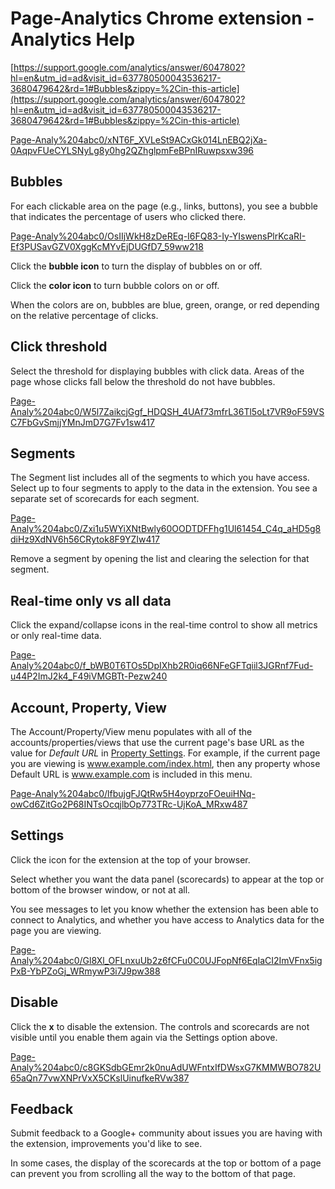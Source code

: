 # Page-Analytics Chrome extension - Analytics Help

[https://support.google.com/analytics/answer/6047802?hl=en&utm_id=ad&visit_id=637780500043536217-3680479642&rd=1#Bubbles&zippy=%2Cin-this-article](https://support.google.com/analytics/answer/6047802?hl=en&utm_id=ad&visit_id=637780500043536217-3680479642&rd=1#Bubbles&zippy=%2Cin-this-article)

[Page-Analy%204abc0/xNT6F_XVLeSt9ACxGk014LnEBQ2jXa-0AqpvFUeCYLSNyLg8y0hg2QZhglpmFeBPnIRuwpsxw396](Page-Analy%204abc0/xNT6F_XVLeSt9ACxGk014LnEBQ2jXa-0AqpvFUeCYLSNyLg8y0hg2QZhglpmFeBPnIRuwpsxw396)

## Bubbles

For each clickable area on the page (e.g., links, buttons), you see a bubble that indicates the percentage of users who clicked there.

[Page-Analy%204abc0/OsIIjWkH8zDeREq-I6FQ83-Iy-YIswensPlrKcaRI-Ef3PUSavGZV0XggKcMYvEjDUGfD7_59ww218](Page-Analy%204abc0/OsIIjWkH8zDeREq-I6FQ83-Iy-YIswensPlrKcaRI-Ef3PUSavGZV0XggKcMYvEjDUGfD7_59ww218)

Click the **bubble icon** to turn the display of bubbles on or off.

Click the **color icon** to turn bubble colors on or off.

When the colors are on, bubbles are blue, green, orange, or red depending on the relative percentage of clicks.

## Click threshold

Select the threshold for displaying bubbles with click data. Areas of the page whose clicks fall below the threshold do not have bubbles.

[Page-Analy%204abc0/W5l7ZaikcjGgf_HDQSH_4UAf73mfrL36Tl5oLt7VR9oF59VSC7FbGvSmjjYMnJmD7G7Fv1sw417](Page-Analy%204abc0/W5l7ZaikcjGgf_HDQSH_4UAf73mfrL36Tl5oLt7VR9oF59VSC7FbGvSmjjYMnJmD7G7Fv1sw417)

## Segments

The Segment list includes all of the segments to which you have access. Select up to four segments to apply to the data in the extension. You see a separate set of scorecards for each segment.

[Page-Analy%204abc0/Zxi1u5WYiXNtBwly60OODTDFFhg1Ul61454_C4q_aHD5g8diHz9XdNV6h56CRytok8F9YZIw417](Page-Analy%204abc0/Zxi1u5WYiXNtBwly60OODTDFFhg1Ul61454_C4q_aHD5g8diHz9XdNV6h56CRytok8F9YZIw417)

Remove a segment by opening the list and clearing the selection for that segment.

## Real-time only vs all data

Click the expand/collapse icons in the real-time control to show all metrics or only real-time data.

[Page-Analy%204abc0/f_bWB0T6TOs5DpIXhb2R0iq66NFeGFTqiil3JGRnf7Fud-u44P2ImJ2k4_F49iVMGBTt-Pezw240](Page-Analy%204abc0/f_bWB0T6TOs5DpIXhb2R0iq66NFeGFTqiil3JGRnf7Fud-u44P2ImJ2k4_F49iVMGBTt-Pezw240)

## Account, Property, View

The Account/Property/View menu populates with all of the accounts/properties/views that use the current page's base URL as the value for *Default URL* in [Property Settings](https://support.google.com/analytics/answer/3467852). For example, if the current page you are viewing is www.example.com/index.html, then any property whose Default URL is www.example.com is included in this menu.

[Page-Analy%204abc0/lfbujgFJQtRw5H4oyprzoFOeuiHNq-owCd6ZitGo2P68INTsOcqjlbOp773TRc-UjKoA_MRxw487](Page-Analy%204abc0/lfbujgFJQtRw5H4oyprzoFOeuiHNq-owCd6ZitGo2P68INTsOcqjlbOp773TRc-UjKoA_MRxw487)

## Settings

Click the icon for the extension at the top of your browser.

Select whether you want the data panel (scorecards) to appear at the top or bottom of the browser window, or not at all.

You see messages to let you know whether the extension has been able to connect to Analytics, and whether you have access to Analytics data for the page you are viewing.

[Page-Analy%204abc0/Gl8Xl_OFLnxuUb2z6fCFu0C0UJFopNf6EqIaCI2ImVFnx5igPxB-YbPZoGj_WRmywP3i7J9pw388](Page-Analy%204abc0/Gl8Xl_OFLnxuUb2z6fCFu0C0UJFopNf6EqIaCI2ImVFnx5igPxB-YbPZoGj_WRmywP3i7J9pw388)

## Disable

Click the **x** to disable the extension. The controls and scorecards are not visible until you enable them again via the Settings option above.

[Page-Analy%204abc0/c8GKSdbGEmr2k0nuAdUWFntxIfDWsxG7KMMWBO782U65aQn77vwXNPrVxX5CKslUinufkeRVw387](Page-Analy%204abc0/c8GKSdbGEmr2k0nuAdUWFntxIfDWsxG7KMMWBO782U65aQn77vwXNPrVxX5CKslUinufkeRVw387)

## Feedback

Submit feedback to a Google+ community about issues you are having with the extension, improvements you'd like to see.

In some cases, the display of the scorecards at the top or bottom of a page can prevent you from scrolling all the way to the bottom of that page.